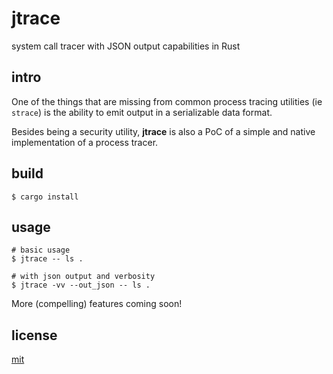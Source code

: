 # jtrace

system call tracer with JSON output capabilities in Rust

## intro

One of the things that are missing from common process tracing utilities (ie `strace`) is the ability to emit output in a serializable data format.

Besides being a security utility, __jtrace__ is also a PoC of a simple and native implementation of a process tracer.

## build

```
$ cargo install
```

## usage

```
# basic usage 
$ jtrace -- ls .

# with json output and verbosity
$ jtrace -vv --out_json -- ls .
```

More (compelling) features coming soon!

## license

[mit](https://codemuch.tech/license.txt)
